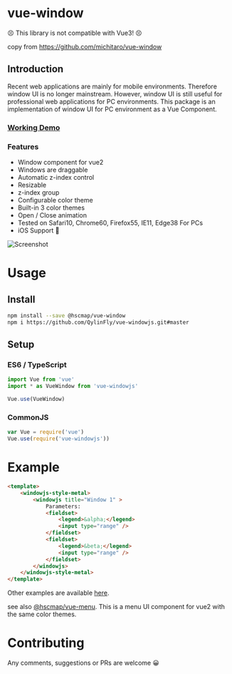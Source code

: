 # vue-window

😣 This library is not compatible with Vue3! 😣

copy from https://github.com/michitaro/vue-window

## Introduction
Recent web applications are mainly for mobile environments. Therefore window UI is no longer mainstream.
However, window UI is still useful for professional web applications for PC environments.
This package is an implementation of window UI for PC environment as a Vue Component.

### [Working Demo](https://michitaro.github.io/vue-window)
### Features
* Window component for vue2
* Windows are draggable
* Automatic z-index control
* Resizable
* z-index group
* Configurable color theme
* Built-in 3 color themes
* Open / Close animation
* Tested on Safari10, Chrome60, Firefox55, IE11, Edge38 For PCs 
* iOS Support 🎉

![Screenshot](./docs/screenshot.png)

# Usage
## Install
```sh
npm install --save @hscmap/vue-window
npm i https://github.com/QylinFly/vue-windowjs.git#master
```

## Setup

### ES6 / TypeScript
```typescript
import Vue from 'vue'
import * as VueWindow from 'vue-windowjs'

Vue.use(VueWindow)
```

### CommonJS
```javascript
var Vue = require('vue')
Vue.use(require('vue-windowjs'))
```

# Example
```html
<template>
    <windowjs-style-metal>
        <windowjs title="Window 1" >
            Parameters:
            <fieldset>
                <legend>&alpha;</legend>
                <input type="range" />
            </fieldset>
            <fieldset>
                <legend>&beta;</legend>
                <input type="range" />
            </fieldset>
        </windowjs>
    </windowjs-style-metal>
</template>
```

Other examples are available [here](http://michitaro.github.io/vue-window/).

see also [@hscmap/vue-menu](https://github.com/michitaro/vue-menu).
This is a menu UI component for vue2 with the same color themes.

# Contributing
Any comments, suggestions or PRs are welcome 😀
